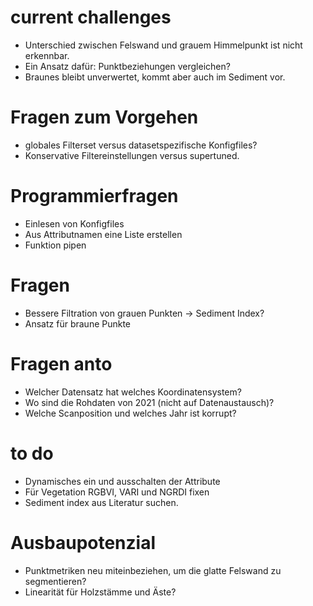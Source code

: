 # current challenges
* Unterschied zwischen Felswand und grauem Himmelpunkt ist nicht erkennbar.
* Ein Ansatz dafür: Punktbeziehungen vergleichen?
* Braunes bleibt unverwertet, kommt aber auch im Sediment vor.

# Fragen zum Vorgehen
* globales Filterset versus datasetspezifische Konfigfiles?
* Konservative Filtereinstellungen versus supertuned.

# Programmierfragen
* Einlesen von Konfigfiles
* Aus Attributnamen eine Liste erstellen
* Funktion pipen

# Fragen
* Bessere Filtration von grauen Punkten -> Sediment Index?
* Ansatz für braune Punkte

# Fragen anto
* Welcher Datensatz hat welches Koordinatensystem?
* Wo sind die Rohdaten von 2021 (nicht auf Datenaustausch)?
* Welche Scanposition und welches Jahr ist korrupt? 

# to do
* Dynamisches ein und ausschalten der Attribute
* Für Vegetation RGBVI, VARI und NGRDI fixen
* Sediment index aus Literatur suchen.

# Ausbaupotenzial
* Punktmetriken neu miteinbeziehen, um die glatte Felswand zu segmentieren?
* Linearität für Holzstämme und Äste?
